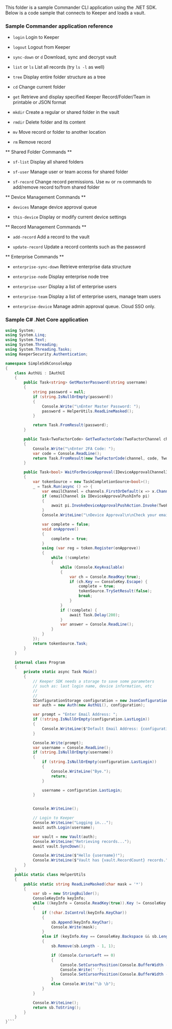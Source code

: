 This folder is a sample Commander CLI application using the .NET SDK.  Below is a code sample that connects to Keeper and loads a vault.

### Sample Commander application reference 

* ```login``` Login to Keeper

* ```logout``` Logout from Keeper

* ```sync-down``` or ```d``` Download, sync and decrypt vault

* ```list``` or ```ls``` List all records (try ```ls -l``` as well)

* ```tree``` Display entire folder structure as a tree

* ```cd``` Change current folder

* ```get``` Retrieve and display specified Keeper Record/Folder/Team in printable or JSON format

* ```mkdir``` Create a regular or shared folder in the vault

* ```rmdir``` Delete folder and its content

* ```mv``` Move record or folder to another location

* ```rm``` Remove record

** Shared Folder Commands **

* ```sf-list``` Display all shared folders

* ```sf-user``` Manage user or team access for shared folder

* ```sf-record``` Change record permissions. Use `mv` or `rm` commands to add/remove record to/from shared folder

** Device Management Commands **

* ```devices``` Manage device approval queue

* ```this-device``` Display or modify current device settings

** Record Management Commands **

* ```add-record``` Add a record to the vault

* ```update-record``` Update a record contents such as the password

** Enterprise Commands **

* ```enterprise-sync-down``` Retrieve enterprise data structure

* ```enterprise-node``` Display enterprise node tree

* ```enterprise-user``` Display a list of enterprise users

* ```enterprise-team``` Display a list of enterprise users, manage team users

* ```enterprise-device``` Manage admin approval queue. Cloud SSO only.

### Sample C# .Net Core application

```csharp
using System;
using System.Linq;
using System.Text;
using System.Threading;
using System.Threading.Tasks;
using KeeperSecurity.Authentication;

namespace SimpleSdkConsoleApp
{
    class AuthUi : IAuthUI
    {
        public Task<string> GetMasterPassword(string username)
        {
            string password = null;
            if (string.IsNullOrEmpty(password))
            {
                Console.Write("\nEnter Master Password: ");
                password = HelperUtils.ReadLineMasked();
            }

            return Task.FromResult(password);
        }

        public Task<TwoFactorCode> GetTwoFactorCode(TwoFactorChannel channel, ITwoFactorChannelInfo[] channels, CancellationToken token)
        {
            Console.Write("\nEnter 2FA Code: ");
            var code = Console.ReadLine();
            return Task.FromResult(new TwoFactorCode(channel, code, TwoFactorDuration.Forever));
        }

        public Task<bool> WaitForDeviceApproval(IDeviceApprovalChannelInfo[] channels, CancellationToken token)
        {
            var tokenSource = new TaskCompletionSource<bool>();
            _ = Task.Run(async () => {
                var emailChannel = channels.FirstOrDefault(x => x.Channel == DeviceApprovalChannel.Email);
                if (emailChannel is IDeviceApprovalPushInfo pi)
                {
                    await pi.InvokeDeviceApprovalPushAction.Invoke(TwoFactorDuration.EveryLogin);
                }
                Console.WriteLine("\nDevice Approval\n\nCheck your email, approve your device by clicking verification link\n<Esc> to cancel");

                var complete = false;
                void onApprove()
                {
                    complete = true;
                }
                using (var reg = token.Register(onApprove))
                {
                    while (!complete)
                    {
                        while (Console.KeyAvailable)
                        {
                            var ch = Console.ReadKey(true);
                            if (ch.Key == ConsoleKey.Escape) {
                                complete = true;
                                tokenSource.TrySetResult(false);
                                break;
                            }
                        }
                        if (!complete) {
                            await Task.Delay(200);
                        }
                        var answer = Console.ReadLine();
                    }
                }
            });
            return tokenSource.Task;
        }
    }

    internal class Program
    {
        private static async Task Main()
        {
            // Keeper SDK needs a storage to save some parameters 
            // such as: last login name, device information, etc
            // 
            //
            IConfigurationStorage configuration = new JsonConfigurationStorage();
            var auth = new Auth(new AuthUi(), configuration);

            var prompt = "Enter Email Address: ";
            if (!string.IsNullOrEmpty(configuration.LastLogin))
            {
                Console.WriteLine($"Default Email Address: {configuration.LastLogin}");
            }

            Console.Write(prompt);
            var username = Console.ReadLine();
            if (string.IsNullOrEmpty(username))
            {
                if (string.IsNullOrEmpty(configuration.LastLogin))
                {
                    Console.WriteLine("Bye.");
                    return;
                }

                username = configuration.LastLogin;
            }


            Console.WriteLine();

            // Login to Keeper
            Console.WriteLine("Logging in...");
            await auth.Login(username);

            var vault = new Vault(auth);
            Console.WriteLine("Retrieving records...");
            await vault.SyncDown();

            Console.WriteLine($"Hello {username}!");
            Console.WriteLine($"Vault has {vault.RecordCount} records.");
        }
    }
    public static class HelperUtils
    {
        public static string ReadLineMasked(char mask = '*')
        {
            var sb = new StringBuilder();
            ConsoleKeyInfo keyInfo;
            while ((keyInfo = Console.ReadKey(true)).Key != ConsoleKey.Enter)
            {
                if (!char.IsControl(keyInfo.KeyChar))
                {
                    sb.Append(keyInfo.KeyChar);
                    Console.Write(mask);
                }
                else if (keyInfo.Key == ConsoleKey.Backspace && sb.Length > 0)
                {
                    sb.Remove(sb.Length - 1, 1);

                    if (Console.CursorLeft == 0)
                    {
                        Console.SetCursorPosition(Console.BufferWidth - 1, Console.CursorTop - 1);
                        Console.Write(' ');
                        Console.SetCursorPosition(Console.BufferWidth - 1, Console.CursorTop - 1);
                    }
                    else Console.Write("\b \b");
                }
            }

            Console.WriteLine();
            return sb.ToString();
        }
    }
}```
